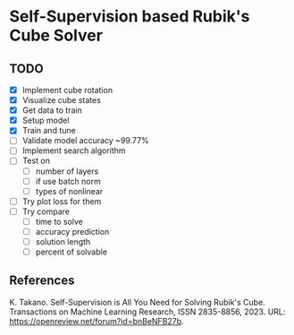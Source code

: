 # Self-Supervision based Rubik's Cube Solver

## TODO

- [x] Implement cube rotation
- [x] Visualize cube states
- [x] Get data to train
- [x] Setup model
- [x] Train and tune
- [ ] Validate model accuracy ~99.77%
- [ ] Implement search algorithm
- [ ] Test on 
    - [ ] number of layers
    - [ ] if use batch norm
    - [ ] types of nonlinear
- [ ] Try plot loss for them
- [ ] Try compare
    - [ ] time to solve 
    - [ ] accuracy prediction
    - [ ] solution length
    - [ ] percent of solvable

## References

K. Takano. Self-Supervision is All You Need for Solving Rubik's Cube. Transactions on Machine Learning Research, ISSN 2835-8856, 2023. URL: https://openreview.net/forum?id=bnBeNFB27b.